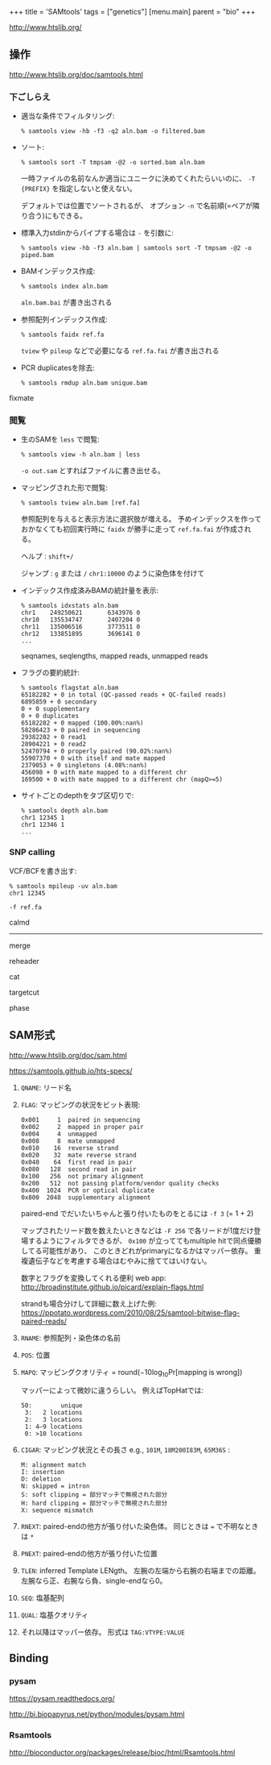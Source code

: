 +++
title = 'SAMtools'
tags = ["genetics"]
[menu.main]
  parent = "bio"
+++

<http://www.htslib.org/>

## 操作

<http://www.htslib.org/doc/samtools.html>

### 下ごしらえ

-   適当な条件でフィルタリング:

        % samtools view -hb -f3 -q2 aln.bam -o filtered.bam

-   ソート:

        % samtools sort -T tmpsam -@2 -o sorted.bam aln.bam

    一時ファイルの名前なんか適当にユニークに決めてくれたらいいのに、
    `-T {PREFIX}` を指定しないと使えない。

    デフォルトでは位置でソートされるが、
    オプション `-n` で名前順(=ペアが隣り合う)にもできる。

-   標準入力stdinからパイプする場合は `-` を引数に:

        % samtools view -hb -f3 aln.bam | samtools sort -T tmpsam -@2 -o piped.bam

-   BAMインデックス作成:

        % samtools index aln.bam

    `aln.bam.bai` が書き出される

-   参照配列インデックス作成:

        % samtools faidx ref.fa

    `tview` や `pileup` などで必要になる
    `ref.fa.fai` が書き出される

-   PCR duplicatesを除去:

        % samtools rmdup aln.bam unique.bam

fixmate

### 閲覧

-   生のSAMを `less` で閲覧:

        % samtools view -h aln.bam | less

    `-o out.sam` とすればファイルに書き出せる。

-   マッピングされた形で閲覧:

        % samtools tview aln.bam [ref.fa]

    参照配列を与えると表示方法に選択肢が増える。
    予めインデックスを作っておかなくても初回実行時に
    `faidx` が勝手に走って `ref.fa.fai` が作成される。

    ヘルプ
    :   `shift+/`

    ジャンプ
    :   `g` または `/`
        `chr1:10000` のように染色体を付けて

-   インデックス作成済みBAMの統計量を表示:

        % samtools idxstats aln.bam
        chr1    249250621       6343976 0
        chr10   135534747       2407204 0
        chr11   135006516       3773511 0
        chr12   133851895       3696141 0
        ...

    seqnames, seqlengths, mapped reads, unmapped reads

-   フラグの要約統計:

        % samtools flagstat aln.bam
        65182282 + 0 in total (QC-passed reads + QC-failed reads)
        6895859 + 0 secondary
        0 + 0 supplementary
        0 + 0 duplicates
        65182282 + 0 mapped (100.00%:nan%)
        58286423 + 0 paired in sequencing
        29382202 + 0 read1
        28904221 + 0 read2
        52470794 + 0 properly paired (90.02%:nan%)
        55907370 + 0 with itself and mate mapped
        2379053 + 0 singletons (4.08%:nan%)
        456098 + 0 with mate mapped to a different chr
        169500 + 0 with mate mapped to a different chr (mapQ>=5)

-   サイトごとのdepthをタブ区切りで:

        % samtools depth aln.bam
        chr1 12345 1
        chr1 12346 1
        ...

### SNP calling

VCF/BCFを書き出す:

    % samtools mpileup -uv aln.bam
    chr1 12345

`-f ref.fa`

calmd

------------------------------------------------------------------------

merge

reheader

cat

targetcut

phase

## SAM形式

<http://www.htslib.org/doc/sam.html>

<https://samtools.github.io/hts-specs/>

1.  `QNAME`: リード名
2.  `FLAG`: マッピングの状況をビット表現:

        0x001     1  paired in sequencing
        0x002     2  mapped in proper pair
        0x004     4  unmapped
        0x008     8  mate unmapped
        0x010    16  reverse strand
        0x020    32  mate reverse strand
        0x040    64  first read in pair
        0x080   128  second read in pair
        0x100   256  not primary alignment
        0x200   512  not passing platform/vendor quality checks
        0x400  1024  PCR or optical duplicate
        0x800  2048  supplementary alignment

    paired-end でだいたいちゃんと張り付いたものをとるには
    `-f 3` (= 1 + 2)

    マップされたリード数を数えたいときなどは
    `-F 256` で各リードが1度だけ登場するようにフィルタできるが、
    `0x100` が立っててもmultiple hitで同点優勝してる可能性があり、
    このときどれがprimaryになるかはマッパー依存。
    重複遺伝子などを考慮する場合はむやみに捨ててはいけない。

    数字とフラグを変換してくれる便利 web app:
    <http://broadinstitute.github.io/picard/explain-flags.html>

    strandも場合分けして詳細に数え上げた例:
    <https://ppotato.wordpress.com/2010/08/25/samtool-bitwise-flag-paired-reads/>

3.  `RNAME`: 参照配列・染色体の名前
4.  `POS`: 位置
5.  `MAPQ`: マッピングクオリティ
    = round($-10\log_{10}\mathrm{Pr[mapping~is~wrong]}$)

    マッパーによって微妙に違うらしい。
    例えばTopHatでは:

        50:        unique
         3:   2 locations
         2:   3 locations
         1: 4–9 locations
         0: >10 locations

6.  `CIGAR`: マッピング状況とその長さ
    e.g., `101M`, `18M200I83M`, `65M36S`
    :

        M: alignment match
        I: insertion
        D: deletion
        N: skipped = intron
        S: soft clipping = 部分マッチで無視された部分
        H: hard clipping = 部分マッチで無視された部分
        X: sequence mismatch

7.  `RNEXT`: paired-endの他方が張り付いた染色体。
    同じときは `=` で不明なときは `*`
8.  `PNEXT`: paired-endの他方が張り付いた位置
9.  `TLEN`: inferred Template LENgth。
    左腕の左端から右腕の右端までの距離。
    左腕なら正、右腕なら負、single-endなら0。
10. `SEQ`: 塩基配列
11. `QUAL`: 塩基クオリティ
12. それ以降はマッパー依存。
    形式は `TAG:VTYPE:VALUE`

## Binding

### pysam

<https://pysam.readthedocs.org/>

<http://bi.biopapyrus.net/python/modules/pysam.html>

### Rsamtools

<http://bioconductor.org/packages/release/bioc/html/Rsamtools.html>
